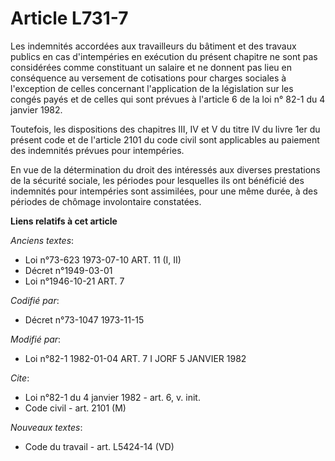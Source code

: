 # Article L731-7

Les indemnités accordées aux travailleurs du bâtiment et des travaux publics en cas d'intempéries en exécution du présent
chapitre ne sont pas considérées comme constituant un salaire et ne donnent pas lieu en conséquence au versement de
cotisations pour charges sociales à l'exception de celles concernant l'application de la législation sur les congés payés et
de celles qui sont prévues à l'article 6 de la loi n° 82-1 du 4 janvier 1982.

Toutefois, les dispositions des chapitres III, IV et V du titre IV du livre 1er du présent code et de l'article 2101 du code
civil sont applicables au paiement des indemnités prévues pour intempéries.

En vue de la détermination du droit des intéressés aux diverses prestations de la sécurité sociale, les périodes pour
lesquelles ils ont bénéficié des indemnités pour intempéries sont assimilées, pour une même durée, à des périodes de chômage
involontaire constatées.

**Liens relatifs à cet article**

_Anciens textes_:

  - Loi n°73-623 1973-07-10 ART. 11 (I, II)
  - Décret n°1949-03-01
  - Loi n°1946-10-21 ART. 7

_Codifié par_:

  - Décret n°73-1047 1973-11-15

_Modifié par_:

  - Loi n°82-1 1982-01-04 ART. 7 I JORF 5 JANVIER 1982

_Cite_:

  - Loi n°82-1 du 4 janvier 1982 - art. 6, v. init.
  - Code civil - art. 2101 (M)

_Nouveaux textes_:

  - Code du travail - art. L5424-14 (VD)
